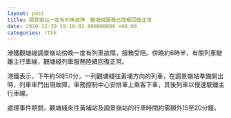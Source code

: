 ```yaml
---
layout: post
title: 調景嶺站一度有列車故障　觀塘綫服務已陸續回復正常
date: 2020-12-30 19:16:02.000000000 +08:00
categories: rthk
---
```


港鐵觀塘綫調景嶺站傍晚一度有列車故障，服務受阻。傍晚約6時半，有關列車駛離主行車線，觀塘綫列車服務陸續回復正常。

港鐵表示，下午約5時50分，一列觀塘綫往黃埔方向的列車，在調景嶺站準備開出時，列車車門出現故障，車務控制中心安排車上乘客下車，其後列車以慢速駛離主行車線。

處理事件期間，觀塘綫來往黃埔站及調景嶺站的行車時間約需額外15至20分鐘。
